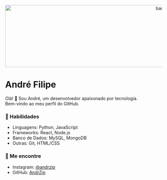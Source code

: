 <p align="center">
  <img src="https://i.pinimg.com/originals/16/03/fb/1603fb7077abb9093f4af305b4e5ce79.gif" width=1000 height=200 alt="banner"/>
</p>

# André Filipe

Olá! 👋 Sou André, um desenvolvedor apaixonado por tecnologia.<br>
Bem-vindo ao meu perfil do GitHub.

### 🚀 Habilidades

- Linguagens: Python, JavaScript
- Frameworks: React, Node.js
- Banco de Dados: MySQL, MongoDB
- Outras: Git, HTML/CSS

### 🌱 Me encontre

- Instagram: [@andrzip](https://www.instagram.com/andrzip/)
- GitHub: [AndrZip](https://github.com/AndrZip/)
